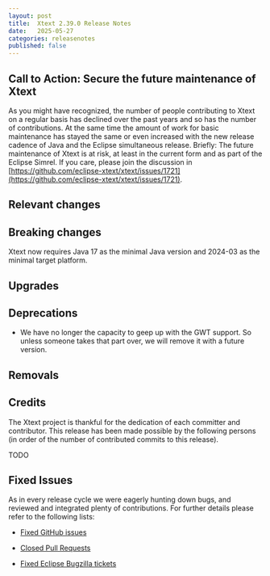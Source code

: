 ```yaml
---
layout: post
title:  Xtext 2.39.0 Release Notes
date:   2025-05-27
categories: releasenotes
published: false
---
```


## Call to Action: Secure the future maintenance of Xtext

As you might have recognized, the number of people contributing to Xtext on a regular basis has declined over the past years and so has the number of contributions. At the same time the amount of work for basic maintenance has stayed the same or even increased with the new release cadence of Java and the Eclipse simultaneous release. Briefly: The future maintenance of Xtext is at risk, at least in the current form and as part of the Eclipse Simrel. If you care, please join the discussion in [https://github.com/eclipse-xtext/xtext/issues/1721](https://github.com/eclipse-xtext/xtext/issues/1721).

## Relevant changes

## Breaking changes

Xtext now requires Java 17 as the minimal Java version and 2024-03 as the minimal target platform.

## Upgrades

## Deprecations

- We have no longer the capacity to geep up with the GWT support. So unless someone takes that part over, we will remove it with a future version.

## Removals

## Credits

The Xtext project is thankful for the dedication of each committer and contributor. This release has been made possible by the following persons (in order of the number of contributed commits to this release).

TODO

## Fixed Issues

As in every release cycle we were eagerly hunting down bugs, and reviewed and integrated plenty of contributions. For further details please refer to the following lists:

* [Fixed GitHub issues](https://github.com/search?utf8=%E2%9C%93&q=is%3Aissue+milestone%3ARelease_2.39+is%3Aclosed+repo%3Aeclipse-xtext%2Fxtext&type=issues&ref=searchresults)

* [Closed Pull Requests](https://github.com/search?utf8=%E2%9C%93&q=is%3Apr+milestone%3ARelease_2.39+is%3Aclosed+repo%3Aeclipse-xtext%2Fxtext&type=pullrequests&ref=searchresults)

* [Fixed Eclipse Bugzilla tickets](https://bugs.eclipse.org/bugs/buglist.cgi?bug_status=RESOLVED&bug_status=VERIFIED&bug_status=CLOSED&classification=Modeling&classification=Tools&columnlist=product%2Ccomponent%2Cassigned_to%2Cbug_status%2Cresolution%2Cshort_desc%2Cchangeddate%2Ckeywords&f0=OP&f1=OP&f3=CP&f4=CP&known_name=Xtext%202.39&list_id=16618269&product=TMF&product=Xtend&query_based_on=Xtext%202.39&query_format=advanced&status_whiteboard=v2.39&status_whiteboard_type=allwordssubstr)
